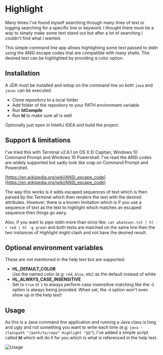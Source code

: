 # Highlight

Many times I've found myself searching through many lines of text or logging
searching for a specific line or keyword. I thought there must be a way to
simply make some text stand out but after a lot of searching I couldn't find
what I wanted.

This simple command line app allows highlighting some text passed to stdin
using the ANSI escape codes that are compatible with many shells. The desired
text can be highlighted by providing a color option.

## Installation

A JDK must be installed and setup on the command line so both `java` and `javac`
can be executed.

- Clone repository to a local folder
- Add folder of the repository to your PATH environment variable
- Run **hlCompile**
- Run **hl** to make sure all is well

Optionally just open in IntelliJ IDEA and build the project.

## Support & limitations

I've tried this with Terminal v2.6.1 on OS X El Capitan, Windows 10 Command
Prompt and Windows 10 Powershell. I've read the ANSI codes are widely supported
but sadly look like crap on Command Prompt and Powershell.

[https://en.wikipedia.org/wiki/ANSI_escape_code](https://en.wikipedia.org/wiki/ANSI_escape_code)

The way this works is it adds escaped sequences of text which is then parsed by
the Terminal which then renders the text with the desired attributes. However,
there is a known limitation which is if you use a sequence of text as the text
to highlight which matches an escaped sequence then things go awry.

Also, if you want to pipe stdin more than once like:
`cat whatever.txt | hl -r red | hl -g green` and both texts are matched on the
same line then the two instances of Highlight might clash and not have the
desired result.

## Optional environment variables

These are not mentioned in the help text but are supported:

- **HL_DEFAULT_COLOR**  
Use the named color (e.g: `red`, `blue`, etc) as the default instead of white
- **HL_ALWAYS_CASE_INSENSITIVE**  
Set to `true` or `1` to always perform case insensitive matching like the **-i**
option is always being provided. When set, the **-i** option won't even show up
in the help text!

## Usage

As this is a Java command line application and running a Java class is long and
ugly and not something you want to write each time
(e.g: `java -classpath "/path/to/repo" Highlight "$@"`), I've added a
simple script called **hl** which will do it for you which is what is referenced
in the help text.

![Usage](https://cloud.githubusercontent.com/assets/16898116/19061924/bebd88c4-89ec-11e6-8f65-a98d3e8711d4.png)
